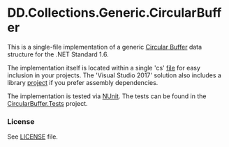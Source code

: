 # DD.Collections.Generic.CircularBuffer

This is a single-file implementation of a generic [Circular Buffer](https://en.wikipedia.org/wiki/Circular_buffer) data structure for the .NET Standard 1.6.

The implementation itself is located within a single 'cs' [file](SharedCode/CircularBuffer.cs) for easy inclusion in your projects. The 'Visual Studio 2017' solution also includes a library [project](CircularBuffer/CircularBuffer.csproj) if you prefer assembly dependencies.

The implementation is tested via [NUnit](http://nunit.org). The tests can be found in the [CircularBuffer.Tests](CircularBuffer.Tests\CircularBuffer.Tests.csproj) project.

### License

See [LICENSE](LICENSE) file.
